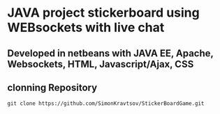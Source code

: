# JAVA project stickerboard using WEBsockets with live chat

## Developed in netbeans with JAVA EE, Apache, Websockets, HTML, Javascript/Ajax, CSS

## clonning Repository 

```
git clone https://github.com/SimonKravtsov/StickerBoardGame.git
```
